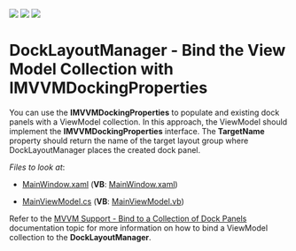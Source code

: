 <!-- default badges list -->
![](https://img.shields.io/endpoint?url=https://codecentral.devexpress.com/api/v1/VersionRange/328658489/20.2.3%2B)
[![](https://img.shields.io/badge/Open_in_DevExpress_Support_Center-FF7200?style=flat-square&logo=DevExpress&logoColor=white)](https://supportcenter.devexpress.com/ticket/details/T963702)
[![](https://img.shields.io/badge/📖_How_to_use_DevExpress_Examples-e9f6fc?style=flat-square)](https://docs.devexpress.com/GeneralInformation/403183)
<!-- default badges end -->
# DockLayoutManager - Bind the View Model Collection with IMVVMDockingProperties

You can use the **IMVVMDockingProperties** to populate and existing dock panels with a ViewModel collection. In this approach, the ViewModel should implement the  **IMVVMDockingProperties** interface. The **TargetName** property should return the name of the target layout group where DockLayoutManager places the created dock panel.

*Files to look at*:

* [MainWindow.xaml](./CS/DXSample/MainWindow.xaml) (**VB**: [MainWindow.xaml](./VB/DXSample/MainWindow.xaml))

* [MainViewModel.cs](./CS/DXSample/ViewModels/MainViewModel.cs) (**VB**: [MainViewModel.vb](./VB/DXSample/ViewModels/MainViewModel.vb))

Refer to the [MVVM Support - Bind to a Collection of Dock Panels](https://docs.devexpress.com/WPF/11386/#existing-dock-panels) documentation topic for more information on how to bind a ViewModel collection to the **DockLayoutManager**.
